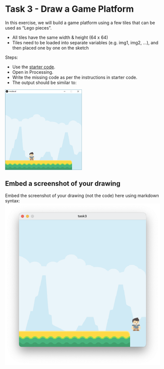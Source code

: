 # Task 3 - Draw a Game Platform

In this exercise, we will build a game platform using a few tiles that can be used as “Lego pieces”.
 * All tiles have the same width & height (64 x 64)
 * Tiles need to be loaded into separate variables (e.g. img1, img2, …), and then placed one by one on the sketch

Steps:
 * Use the [starter code](./medieval_starter).
 * Open in Processing.
 * Write the missing code as per the instructions in starter code.
 * The output should be similar to: 
 
 <img src="../images/img3.png" width="250px">

## Embed a screenshot of your drawing

Embed the screenshot of your drawing (not the code) here using markdown syntax:
![task 3 img](../images/task3.png)